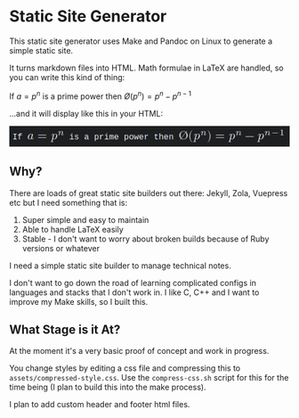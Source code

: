 Static Site Generator
=====================
This static site generator uses Make and Pandoc on Linux to generate a simple static site.

It turns markdown files into HTML. Math formulae in LaTeX are handled, so you can write this kind of thing:

If $a = p^n$ is a prime power then $Ø(p^n) = p^n - p^{n - 1}$

...and it will display like this in your HTML:

![Image showing formula](eulers-totient-function.png?raw=true "Euler's totient function")

Why?
----
There are loads of great static site builders out there: Jekyll, Zola, Vuepress etc but I need something that is:

1. Super simple and easy to maintain
2. Able to handle LaTeX easily
3. Stable - I don't want to worry about broken builds because of Ruby versions or whatever

I need a simple static site builder to manage technical notes.

I don't want to go down the road of learning complicated configs in languages and stacks that I don't work in. I like C, C++ and I want to improve my Make skills, so I built this.

What Stage is it At?
--------------------
At the moment it's a very basic proof of concept and work in progress.

You change styles by editing a css file and compressing this to `assets/compressed-style.css`. Use the `compress-css.sh` script for this for the time being (I plan to build this into the make process).

I plan to add custom header and footer html files.

